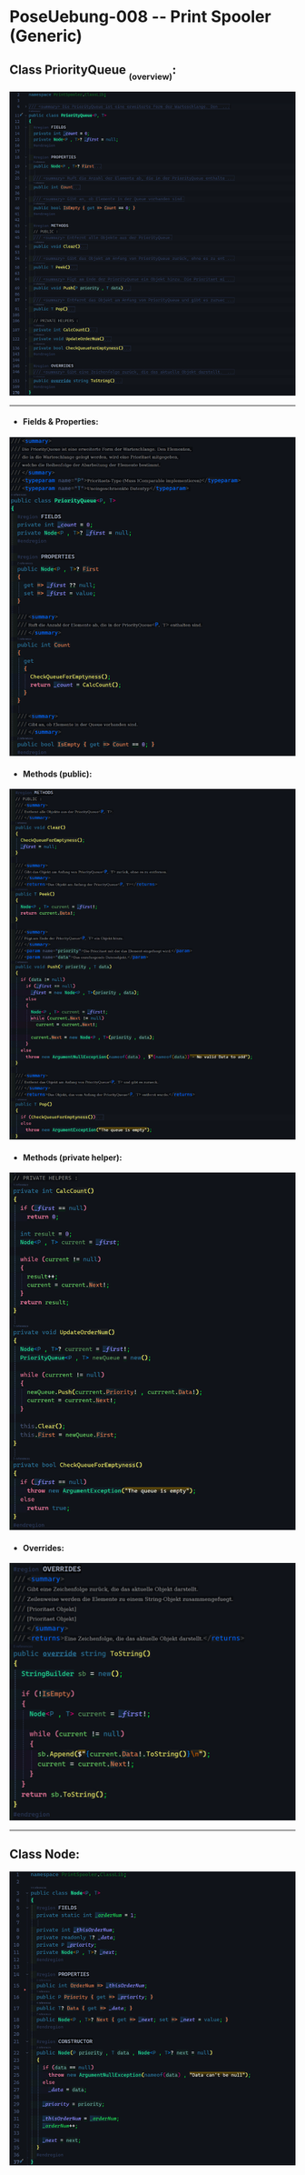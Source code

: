 # PoseUebung-008 -- Print Spooler (Generic)

## Class PriorityQueue <sub><sub>(overview)</sub></sub>:  
 ![overview_queue](priorityQueue_Overview-1.png)  

---  

- #### Fields & Properties:  
![fieldsAndProperties](fieldsAndProperties-1.png)

- #### Methods (public):  
![publicMethods](publicMethods-1.png)

- #### Methods (private helper):  
![privateMethods](privateMethods-1.png)

- #### Overrides:  
![overrideMethods](overrides-1.png)

---  
## Class Node:  
 ![genericNode](genericNode-1.png)